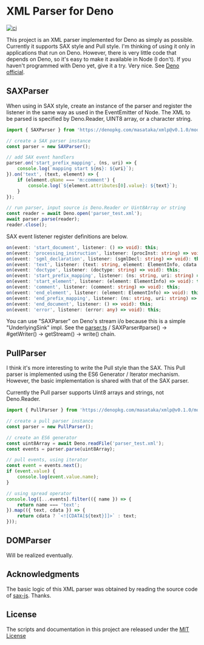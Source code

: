 # XML Parser for Deno

[![ci](https://github.com/m-kur/xmlp/workflows/ci/badge.svg)](https://github.com/m-kur/xmlp/actions)

This project is an XML parser implemented for Deno as simply as possible. Currently it supports SAX style and Pull style.
I'm thinking of using it only in applications that run on Deno. However, there is very little code that depends on Deno, so it's easy to make it available in Node (I don't).
If you haven't programmed with Deno yet, give it a try. Very nice. See [Deno official](https://deno.land/).

## SAXParser

When using in SAX style, create an instance of the parser and register the listener in the same way as used in the EventEmitter of Node.
The XML to be parsed is specified by Deno.Reader, UINT8 array, or a character string.

```typescript
import { SAXParser } from 'https://denopkg.com/masataka/xmlp@v0.1.0/mod.ts';

// create a SAX parser instance
const parser = new SAXParser();

// add SAX event handlers
parser.on('start_prefix_mapping', (ns, uri) => {
    console.log(`mapping start ${ns}: ${uri}`);
}).on('text', (text, element) => {
    if (element.qName === 'm:comment') {
        console.log(`${element.attributes[0].value}: ${text}`);
    }
});

// run parser, input source is Deno.Reader or Uint8Array or string
const reader = await Deno.open('parser_test.xml');
await parser.parse(reader);
reader.close();
```

SAX event listener register definitions are below.

```typescript
on(event: 'start_document', listener: () => void): this;
on(event: 'processing_instruction', listener: (procInst: string) => void): this;
on(event: 'sgml_declaration', listener: (sgmlDecl: string) => void): this;
on(event: 'text', listener: (text: string, element: ElementInfo, cdata: boolean) => void): this;
on(event: 'doctype', listener: (doctype: string) => void): this;
on(event: 'start_prefix_mapping', listener: (ns: string, uri: string) => void): this;
on(event: 'start_element', listener: (element: ElementInfo) => void): this;
on(event: 'comment', listener: (comment: string) => void): this;
on(event: 'end_element', listener: (element: ElementInfo) => void): this;
on(event: 'end_prefix_mapping', listener: (ns: string, uri: string) => void): this;
on(event: 'end_document', listener: () => void): this;
on(event: 'error', listener: (error: any) => void): this;
```

You can use "SAXParser" on Deno's stream i/o because this is a simple "UnderlyingSink<Uint8Array>" impl.
See the [parser.ts](parser.ts) / SAXParser#parse() -> #getWriter() -> getStream() -> write() chain.

## PullParser

I think it's more interesting to write the Pull style than the SAX. This Pull parser is implemented using the ES6 Generator / Iterator mechanism. However, the basic implementation is shared with that of the SAX parser.

Currently the Pull parser supports Uint8 arrays and strings, not Deno.Reader.

```typeScript
import { PullParser } from 'https://denopkg.com/masataka/xmlp@v0.1.0/mod.ts';

// create a pull parser instance
const parser = new PullParser();

// create an ES6 generator
const uint8Array = await Deno.readFile('parser_test.xml');
const events = parser.parse(uint8Array);

// pull events, using iterator
const event = events.next();
if (event.value) {
    console.log(event.value.name);
}

// using spread operator
console.log([...events].filter(({ name }) => {
    return name === 'text';
}).map(({ text, cdata }) => {
    return cdata ? `<![CDATA[${text}]]>` : text;
}));
```

## DOMParser

Will be realized eventually.

## Acknowledgments

The basic logic of this XML parser was obtained by reading the source code of [sax-js](https://github.com/isaacs/sax-js). Thanks.


## License

The scripts and documentation in this project are released under the [MIT License](LICENSE)
